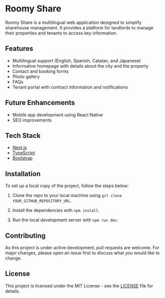 # Roomy Share

Roomy Share is a multilingual web application designed to simplify sharehouse management. It provides a platform for landlords to manage their properties and tenants to access key information.

## Features

- Multilingual support (English, Spanish, Catalan, and Japanese)
- Informative homepage with details about the city and the property
- Contact and booking forms
- Photo gallery
- FAQs
- Tenant portal with contract information and notifications

## Future Enhancements

- Mobile app development using React Native
- SEO improvements

## Tech Stack

- [Next.js](https://nextjs.org/)
- [TypeScript](https://www.typescriptlang.org/)
- [Bootstrap](https://getbootstrap.com/)

## Installation

To set up a local copy of the project, follow the steps below:

1. Clone the repo to your local machine using `git clone YOUR_GITHUB_REPOSITORY_URL`.

2. Install the dependencies with `npm install`.

3. Run the local development server with `npm run dev`.

## Contributing

As this project is under active development, pull requests are welcome. For major changes, please open an issue first to discuss what you would like to change.

## License

This project is licensed under the MIT License - see the [LICENSE](LICENSE) file for details.
